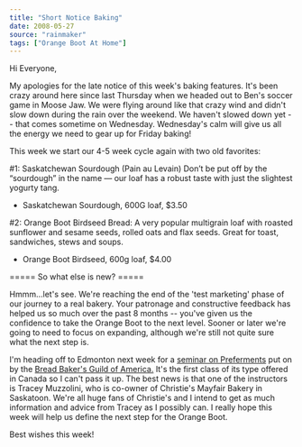 ```yaml
---
title: "Short Notice Baking"
date: 2008-05-27
source: "rainmaker"
tags: ["Orange Boot At Home"]
---
```


Hi Everyone,

My apologies for the late notice of this week's baking features. It's been crazy around here since last Thursday when we headed out to Ben's soccer game in Moose Jaw. We were flying around like that crazy wind and didn't slow down during the rain over the weekend. We haven't slowed down yet -- that comes sometime on Wednesday. Wednesday's calm will give us all the energy we need to gear up for Friday baking!

This week we start our 4-5 week cycle again with two old favorites:

#1: Saskatchewan Sourdough (Pain au Levain) Don’t be put off by the “sourdough” in the name — our loaf has a robust taste with just the slightest yogurty tang.

- Saskatchewan Sourdough, 600G loaf, $3.50

#2: Orange Boot Birdseed Bread: A very popular multigrain loaf with roasted sunflower and sesame seeds, rolled oats and flax seeds. Great for toast, sandwiches, stews and soups.

- Orange Boot Birdseed, 600g loaf, $4.00

===== So what else is new? =====

Hmmm...let's see. We're reaching the end of the 'test marketing' phase of our journey to a real bakery. Your patronage and constructive feedback has helped us so much over the past 8 months -- you've given us the confidence to take the Orange Boot to the next level. Sooner or later we're going to need to focus on expanding, although we're still not quite sure what the next step is.

I'm heading off to Edmonton next week for a [seminar on Preferments](http://www.bbga.org/PDFs/Women%20of%20The%20Guild%20June%203&4.pdf) put on by the [Bread Baker's Guild of America.](http://bbga.org/) It's the first class of its type offered in Canada so I can't pass it up. The best news is that one of the instructors is Tracey Muzzolini, who is co-owner of Christie's Mayfair Bakery in Saskatoon. We're all huge fans of Christie's and I intend to get as much information and advice from Tracey as I possibly can. I really hope this week will help us define the next step for the Orange Boot.

Best wishes this week!
